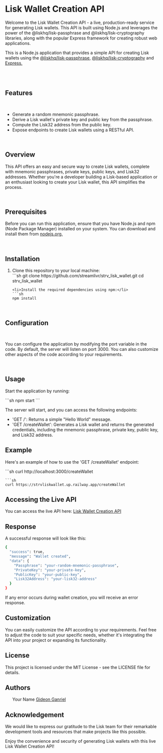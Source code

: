 <h1>Lisk Wallet Creation API</h1>
<p>Welcome to the Lisk Wallet Creation API - a live, production-ready service for generating Lisk wallets. This API is built using Node.js and leverages the power of the @liskhq/lisk-passphrase and @liskhq/lisk-cryptography libraries, along with the popular Express framework for creating robust web applications.</p>
<p>This is a Node.js application that provides a simple API for creating Lisk wallets using the <a href="https://github.com/LiskHQ/lisk-passphrase">@liskhq/lisk-passphrase</a>, <a href="https://github.com/LiskHQ/lisk-cryptography">@liskhq/lisk-cryptography</a> and <a href="https://expressjs.com/">Express.</a></p><br>
<br>
<h2>Features</h2><br>
<ul>
   <li>Generate a random mnemonic passphrase.</li>
   <li>Derive a Lisk wallet's private key and public key from the passphrase.</li>
   <li>Compute the Lisk32 address from the public key.</li>
   <li>Expose endpoints to create Lisk wallets using a RESTful API.</li>
</ul>

<br>
<h2>Overview
</h2>
<p>This API offers an easy and secure way to create Lisk wallets, complete with mnemonic passphrases, private keys, public keys, and Lisk32 addresses. Whether you're a developer building a Lisk-based application or an enthusiast looking to create your Lisk wallet, this API simplifies the process.

</p>

<br>

<h2>Prerequisites</h2>
<p>Before you can run this application, ensure that you have Node.js and npm (Node Package Manager) installed on your system. You can download and install them from <a href="https://nodejs.org/en">nodejs.org.</a></p>

<br>
<h2>Installation</h2>
<ol>
   <li>Clone this repository to your local machine:</li>
   ```sh
git clone https://github.com/streamlivr/strv_lisk_wallet.git
cd strv_lisk_wallet

   ```
<li>Install the required dependencies using npm:</li>
```sh
npm install
```
</ol>

<br>
<h2>Configuration</h2>
<br>
<p>You can configure the application by modifying the port variable in the code. By default, the server will listen on port 3000. You can also customize other aspects of the code according to your requirements.</p>

<br>

<h2>Usage</h2>
<p>Start the application by running:</p>
```sh
npm start
```
<p>The server will start, and you can access the following endpoints:</p>

<ul>
   <li>'GET /': Returns a simple "Hello World" message.</li>
   <li>'GET /createWallet': Generates a Lisk wallet and returns the generated credentials, including the mnemonic passphrase, private key, public key, and Lisk32 address.</li>
</ul>
<h2>Example</h2>
<p>Here's an example of how to use the 'GET /createWallet' endpoint:</p>
```sh
curl http://localhost:3000/createWallet

```
```sh
curl https://strvliskwallet.up.railway.app/createWallet
```

<h2>Accessing the Live API</h2>
<p>You can access the live API here: <a href="https://strvliskwallet.up.railway.app/createWallet">Lisk Wallet Creation API</a></p>

<h2>Response</h2>
<p>A successful response will look like this:</p>

```sh
{
  "success": true,
  "message": "Wallet created",
  "data": {
    "Passphrase": "your-random-mnemonic-passphrase",
    "PrivateKey": "your-private-key",
    "PublicKey": "your-public-key",
    "Lisk32Address": "your-lisk32-address"
  }
}

```
<p>If any error occurs during wallet creation, you will receive an error response.</p>

<h2>Customization</h2>
<p>You can easily customize the API according to your requirements. Feel free to adjust the code to suit your specific needs, whether it's integrating the API into your project or expanding its functionality.</p>

<h2>License</h2>
<p>This project is licensed under the MIT License - see the <a>LICENSE</a> file for details.

</p>
<h2>Authors</h2>
<ul>Your Name <a href="gideongabriel557@gmail.com">Gideon Ganriel</a></ul>

<h2>Acknowledgement</h2>

<p>We would like to express our gratitude to the Lisk team for their remarkable development tools and resources that make projects like this possible.</p>
<p>Enjoy the convenience and security of generating Lisk wallets with this live Lisk Wallet Creation API!</p>
